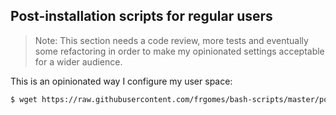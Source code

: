 ## Post-installation scripts for regular users

> Note: This section needs a code review, more tests and eventually some refactoring in order to make my opinionated settings acceptable for a wider audience.

This is an opinionated way I configure my user space:

```bash
$ wget https://raw.githubusercontent.com/frgomes/bash-scripts/master/postinstall-user.sh -O - | bash
```
